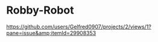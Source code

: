# Robby-Robot
https://github.com/users/Gelfred0907/projects/2/views/1?pane=issue&amp;itemId=29908353
